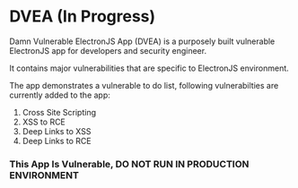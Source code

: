 # DVEA (In Progress)
Damn Vulnerable ElectronJS App (DVEA) is a purposely built vulnerable ElectronJS app for developers and security engineer.

It contains major vulnerabilities that are specific to ElectronJS environment.

The app demonstrates a vulnerable to do list, following vulnerabilties are currently added to the app:
1. Cross Site Scripting
2. XSS to RCE
3. Deep Links to XSS
4. Deep Links to RCE

### This App Is Vulnerable, DO NOT RUN IN PRODUCTION ENVIRONMENT
